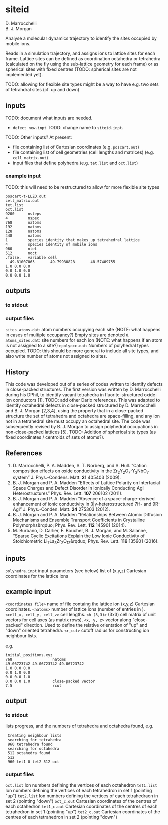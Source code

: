 # siteid

D. Marrocchelli  
B. J. Morgan

Analyse a molecular dynamics trajectory to identify the sites occupied by mobile ions.

Reads in a simulation trajectory, and assigns ions to lattice sites for each frame.
Lattice sites can be defined as coordination octahedra or tetrahedra (calculated on the
fly using the sub-lattice geometry for each frame) or as spherical sites with fixed
centres (TODO: spherical sites are not implemented yet).

TODO: allowing for flexible site types might be a way to have e.g. two sets of tetrahdral sites (cf. up and down)

## inputs

TODO: document what inputs are needed.

- `defect_new.inpt` TODO: change name to `siteid.inpt`.

TODO: Other inputs? At present:
- file containing list of Cartesian coordinates (e.g. `poscart.out`)
- file containing list of cell geometries (cell lengths and matrices) (e.g. `cell_matrix.out`)
- input files that define polyhedra (e.g. `tet.list` and `oct.list`)

### example input

TODO: this will need to be restructured to allow for more flexible site types
```
poscart-t-LLZO.out
cell_matrix.out
tet.list
oct.list
9200      nsteps
4         nspec
768       natoms
192       natoms
128       natoms
448       natoms
1         species identity that makes up tetrahedral lattice
4         species identity of mobile ions
960       ntet
512       noct
.false.   variable cell
  49.81007063       49.79930828       48.57409755
1.0 0.0 0.0
0.0 1.0 0.0
0.0 0.0 1.0
```

## outputs

### to stdout

### output files

`sites_atoms.dat`: atom numbers occupying each site (NOTE: what happens in cases of multiple occupancy?) Empty sites are denoted `0`.
`atoms_sites.dat`: site numbers for each ion (NOTE: what happens if an atom is not assigned to a site?)
`npolyocc.dat`: Numbers of polyhedral types occupied. TODO: this should be more general to include all site types, and also write number of atoms not assigned to sites.

## History

This code was developed out of a series of codes written to identify defects in close-packed
structures. The first version was written by D. Marrocchelli during his DPhil, to identify vacant tetrahedra in fluorite-structured oxide-ion conductors \[1\]. TODO: add other Dario references.
This was adapted to identify octahedral defects in close-packed structured by D. Marrocchelli and B. J. Morgan \[2,3,4\], using the property that in a close-packed structure the set of tetrahedra and octahedra are space-filling, and any ion not in a tetrahedral site must occupy an octahedral site. 
The code was subsequently revised by B. J. Morgan to assign polyhedral occupations in non-close-packed lattices \[5\].
TODO: Addition of spherical site types (as fixed coordinates / centroids of sets of atoms?).

## References

1. D. Marrocchelli, P. A. Madden, S. T. Norberg, and S. Hull. &ldquo;Cation composition effects on oxide conductivity in the Zr<sub>2</sub>Y<sub>2</sub>O<sub>7</sub>-Y<sub>3</sub>NbO<sub>7</sub> system&rdquo; J. Phys.-Condens. Matt. **21** 405403 (2009).
2. B. J. Morgan and P. A. Madden &ldquo;Effects of Lattice Polarity on Interfacial Space Charges and Defect Disorder in Ionically Conducting AgI Heterostructures&rdquo; Phys. Rev. Lett. **107** 206102 (2011).
3. B. J. Morgan and P. A. Madden &ldquo;Absence of a space-charge-derived enhancement of ionic conductivity in &beta;|&gamma;-heterostructured 7H- and 9R-AgI&rdquo; J. Phys.-Conden. Matt. **24** 275303 (2012).
4. B. J. Morgan and P. A. Madden &ldquo;Relationships Between Atomic Diffusion Mechanisms and Ensemble Transport Coefficients in Crystalline Polymorphs&rqduo; Phys. Rev. Lett. **112** 145901 (2014).
5. M. Burbano, D. Carlier, F. Boucher, B. J. Morgan, and M. Salanne, &ldquo;Sparse Cyclic Excitations Explain the Low Ionic Conductivity of Stoichiometric Li<sub>7</sub>La<sub>3</sub>Zr<sub>2</sub>O<sub>12</sub>&rqduo; Phys. Rev. Lett. **116** 135901 (2016).

## inputs
`polyhedra.inpt`    input parameters (see below)
<coordinate file>   list of (x,y,z) Cartesian coordinates for the lattice ions

## example input

`<coordinates file>`  name of file containg the lattice ion (x,y,z) Cartesian coordinates.
`<natoms>`            number of lattice ions (number of entries in <coordinates file>).
`<cell_x, cell_y, cell_z>` cell lengths.
`<h (3,3)>`           (3x3) cell matrix of unit vectors for cell axes (as matrix rows).
`<x, y, z>`           vector along "close-packed" direction. Used to define the relative 
                    orientation of "up" and "down" oriented tetrahedra. 
`<r_cut>`             cutoff radius for constructing ion neighbour lists.

e.g.

```
initial_positions.xyz
768                  natoms
49.06723742 49.06723742 49.06723742        
1.0 0.0 0.0
0.0 1.0 0.0
0.0 0.0 1.0
0.0 0.0 1.0          close-packed vector 
7.5                  rcut 
```

## output

### to stdout

lists progress, and the numbers of tetrahedra and octahedra found, e.g.

```
 Creating neighbour lists
 searching for tetrahedra
 960 tetrahedra found
 searching for octahedra
 512 octahedra found
 512
 960 tet1 0 tet2 512 oct
```

### output files

`oct.list`    Ion numbers defining the vertices of each octahedron
`tet1.list`   Ion numbers defining the vertices of each tetrahedron in set 1 (pointing "up")
`tet2.list`   Ion numbers defining the vertices of each tetrahedraon in set 2 (pointing "down")
`oct_c.out`   Cartesian coordinates of the centres of each octahedron
`tet1_c.out`  Cartesian coordinates of the centres of each tetrahedron in set 1 (pointing "up")
`tet2_c.out`  Cartesian coordinates of the centres of each tetrahedron in set 2 (pointing "down")
